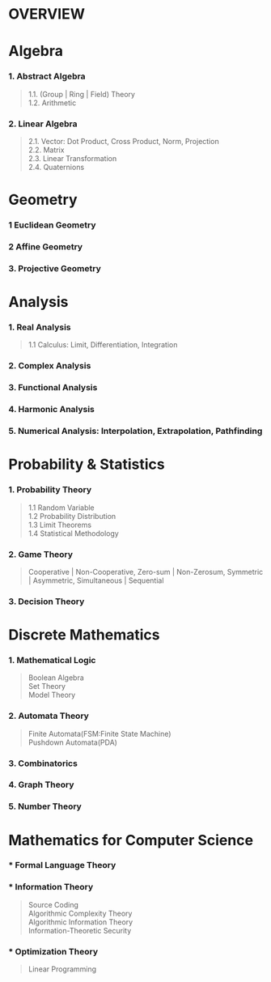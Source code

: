 # **OVERVIEW**
# Algebra
### 1. Abstract Algebra
>1.1. (Group | Ring | Field) Theory   
>1.2. Arithmetic
### 2. Linear Algebra
>2.1. Vector: Dot Product, Cross Product, Norm, Projection   
>2.2. Matrix    
>2.3. Linear Transformation   
>2.4. Quaternions   

# Geometry
### 1 Euclidean Geometry
### 2 Affine Geometry
### 3. Projective Geometry

# Analysis
### 1. Real Analysis
>1.1 Calculus: Limit, Differentiation, Integration
### 2. Complex Analysis
### 3. Functional Analysis
### 4. Harmonic Analysis
### 5. Numerical Analysis: Interpolation, Extrapolation, Pathfinding

# Probability & Statistics
### 1. Probability Theory
>1.1 Random Variable   
>1.2 Probability Distribution    
>1.3 Limit Theorems   
>1.4 Statistical Methodology   
### 2. Game Theory
>Cooperative | Non-Cooperative, Zero-sum | Non-Zerosum, Symmetric | Asymmetric, Simultaneous | Sequential
### 3. Decision Theory

# Discrete Mathematics
### 1. Mathematical Logic
> Boolean Algebra   
> Set Theory      
> Model Theory   
### 2. Automata Theory
> Finite Automata(FSM:Finite State Machine)   
> Pushdown Automata(PDA)   
### 3. Combinatorics
### 4. Graph Theory
### 5. Number Theory

# Mathematics for Computer Science
###  *  Formal Language Theory
###  *  Information Theory
> Source Coding   
> Algorithmic Complexity Theory   
> Algorithmic Information Theory   
> Information-Theoretic Security   
###   *   Optimization Theory
> Linear Programming

